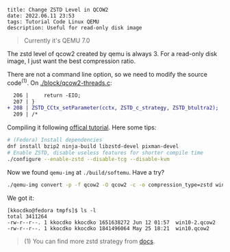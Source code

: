 ```
title: Change ZSTD Level in QCOW2
date: 2022.06.11 23:53
tags: Tutorial Code Linux QEMU
description: Useful for read-only disk image
```

> Currently it's QEMU 7.0

The zstd level of qcow2 created by qemu is always 3. For a read-only disk image, I just want the best compression ratio.

There are not a command line option, so we need to modify the source code<sup>(1)</sup>. On [./block/qcow2-threads.c](https://github.com/qemu/qemu/blob/v7.0.0/block/qcow2-threads.c#L203-L209):

```diff
  206 |     return -EIO;
  207 | }
+ 208 | ZSTD_CCtx_setParameter(cctx, ZSTD_c_strategy, ZSTD_btultra2);
  209 | /*
```

Compiling it following [offical tutorial](https://www.qemu.org/download/). Here some tips:

```sh
# (Fedora) Install dependencies
dnf install bzip2 ninja-build libzstd-devel pixman-devel
# Enable ZSTD, disable useless features for shorter compile time
./configure --enable-zstd --disable-tcg --disable-kvm
```

Now we found `qemu-img` at `./build/softemu`. Have a try?

```sh
./qemu-img convert -p -f qcow2 -O qcow2 -c -o compression_type=zstd win10.qcow2 win10-2.qcow2
```

We got it:

```
[kkocdko@fedora tmpfs]$ ls -l
total 3411264
-rw-r--r--. 1 kkocdko kkocdko 1651638272 Jun 12 01:57  win10-2.qcow2
-rw-r--r--. 1 kkocdko kkocdko 1841496064 May 25 18:21  win10.qcow2
```

> (1) You can find more zstd strategy from [docs](https://zstd.docsforge.com/dev/api-documentation/#advanced-compression-api-requires-v140).
